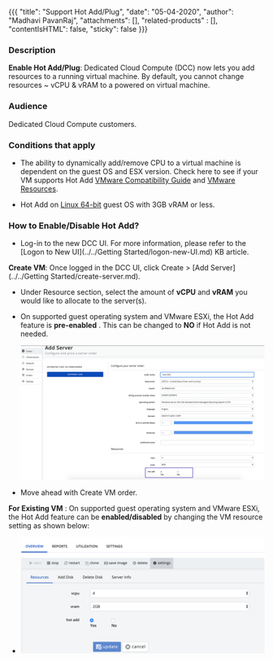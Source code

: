 {{{
  "title": "Support Hot Add/Plug",
  "date": "05-04-2020",
  "author": "Madhavi PavanRaj",
  "attachments": [],
  "related-products" : [],
  "contentIsHTML": false,
  "sticky": false
}}}

### Description

**Enable Hot Add/Plug**: Dedicated Cloud Compute (DCC) now lets you add resources to a running virtual machine. By default, you cannot change resources ~ vCPU & vRAM to a powered on virtual machine.


### Audience

Dedicated Cloud Compute customers.


### Conditions that apply
* The ability to dynamically add/remove CPU to a virtual machine is dependent on the guest OS and ESX version. Check here to see if your VM supports Hot Add [VMware Compatibility Guide](https://www.vmware.com/resources/compatibility/search.php) and [VMware Resources](https://www.vmware.com/resources/compatibility/pdf/VMware_GOS_Compatibility_Guide.pdf).

* Hot Add on [Linux 64-bit](https://kb.vmware.com/s/article/2008405) guest OS with 3GB vRAM or less.


### How to Enable/Disable Hot Add?

* Log-in to the new DCC UI. For more information, please refer to the [Logon to New UI](../../Getting Started/logon-new-UI.md) KB article.

**Create VM**: Once logged in the DCC UI, click Create > [Add Server](../../Getting Started/create-server.md).

 * Under Resource section, select the amount of **vCPU** and **vRAM** you would like to allocate to the server(s).
 * On supported guest operating system and VMware ESXi, the Hot Add feature is **pre-enabled** . This can be changed to **NO** if Hot Add is not needed.

   ![](../../images/dcc/Create-server.png)

 * Move ahead with Create VM order.

**For Existing VM** : On supported guest operating system and VMware ESXi, the Hot Add feature can be **enabled/disabled** by changing the VM resource setting as shown below:

  * ![](../../images/dcc/Modify-Hot-Add.png)

